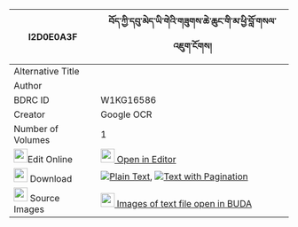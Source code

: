 |I2D0E0A3F|བོད་ཀྱི་དབུ་མེད་ཡི་གེའི་གཟུགས་ཆེ་ཆུང་གི་མ་ཕྱི་བློ་གསལ་འཇུག་ངོགས། 
| --- | --- 
|Alternative Title |
|Author | 
|BDRC ID | W1KG16586
|Creator | Google OCR
|Number of Volumes| 1
|<img width="25" src="https://img.icons8.com/color/25/000000/edit-property.png">Edit Online| [<img width="25" src="https://avatars.githubusercontent.com/u/45091458?s=200&v=4"> Open in Editor](http://editor.openpecha.org/I2D0E0A3F)
|<img width="25" src="https://img.icons8.com/fluent/48/000000/download-2.png"/>  Download | [![](https://img.icons8.com/color/20/000000/txt.png)Plain Text](https://github.com/Openpecha/I2D0E0A3F/releases/download/v1/bo_kyi_ume_yige_i_zuk_chechung_plain_I2D0E0A3F.zip), [![](https://img.icons8.com/color/20/000000/txt.png)Text with Pagination](https://github.com/Openpecha/I2D0E0A3F/releases/download/v1/bo_kyi_ume_yige_i_zuk_chechung_pages_I2D0E0A3F.zip)
|<img width="25" src="https://img.icons8.com/plasticine/100/000000/pictures-folder.png"/>  Source Images | [<img width="25" src="https://library.bdrc.io/icons/BUDA-small.svg"> Images of text file open in BUDA](https://library.bdrc.io/show/bdr:W1KG16586)